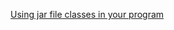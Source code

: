 [Using jar file classes in your program](https://stackoverflow.com/questions/460364/how-to-use-classes-from-jar-files)